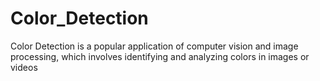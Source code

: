 # Color_Detection
Color Detection is a popular application of computer vision and image processing, which involves identifying and analyzing colors in images or videos

